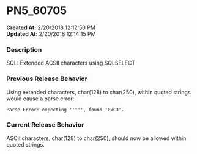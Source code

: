 # PN5_60705

**Created At:** 2/20/2018 12:12:50 PM  
**Updated At:** 2/20/2018 12:14:15 PM  


### Description

SQL: Extended ACSII characters using SQLSELECT



### Previous Release Behavior

Using extended characters, char(128) to char(250), within quoted strings would cause a parse error:

```
Parse Error: expecting ''"'', found '0xC3'.
```



### Current Release Behavior

ASCII characters, char(128) to char(250), should now be allowed within quoted strings.
